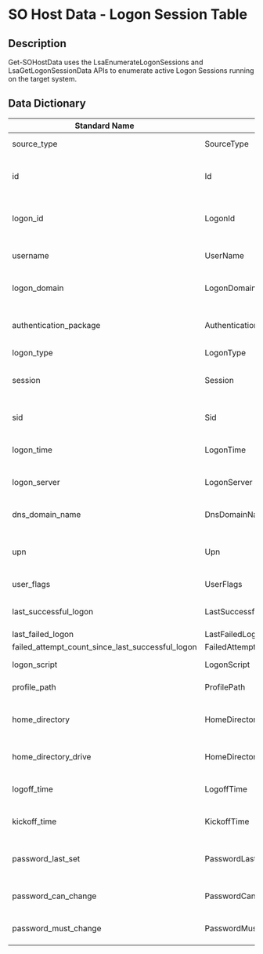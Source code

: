 # SO Host Data - Logon Session Table

## Description
Get-SOHostData uses the LsaEnumerateLogonSessions and LsaGetLogonSessionData APIs to enumerate active Logon Sessions running on the target system.

## Data Dictionary
|Standard Name|Field Name|Type|Description|Sample Value|
|---|---|---|---|---|
|source_type|SourceType|TEXT|Type of data represented|WinEvent-LogonSession|
|id|Id|TEXT|SO Host Data's unique identifier of this instance|EC0AC744FFFBE3228F9E73EC60FA74F3BAB8330DFBCA51B269FC8A3B3B5DD7CD|
|logon_id|LogonId|LONG|Unique identifier for Logon Session|351709|
|username|UserName|TEXT|Account name that owns the logon session|tester|
|logon_domain|LogonDomain|TEXT|Domain name used to authenticate||
|authentication_package|AuthenticationPackage|TEXT|Authentication package used to authenticate|NTLM|
|logon_type|LogonType|TEXT|Logon method|Interactive|
|session|Session|LONG|Terminal services session identifier|1|
|sid|Sid|TEXT|User's security identifier|S-1-5-21-386661145-2656271985-3844047388-1001|
|logon_time|LogonTime|DATE|Time the session owner logged on|2/20/2018 6:05:46 PM|
|logon_server|LogonServer|TEXT|Server used to authenticate|DESKTOP-HMTGQ0R|
|dns_domain_name|DnsDomainName|TEXT|DNS name of the logon session owner||
|upn|Upn|TEXT|User principal name of the logon session owner||
|user_flags|UserFlags|INTEGER|User flags for logon session|33056|
|last_successful_logon|LastSuccessfulLogon|INTEGER|Information about the last logon|0|
|last_failed_logon|LastFailedLogon|||0|
|failed_attempt_count_since_last_successful_logon|FailedAttemptCountSinceLastSuccessfulLogon|||0|
|logon_script|LogonScript|TEXT|Script user for logging on||
|profile_path|ProfilePath|TEXT|Path of the user's profile||
|home_directory|HomeDirectory|TEXT|Home directory for the user's logon session||
|home_directory_drive|HomeDirectoryDrive|TEXT|Drive location of the home directory||
|logoff_time|LogoffTime|DATE|Time when session user logged off|1/1/1970 1:00:00 AM|
|kickoff_time|KickoffTime|DATE|Time that the session must end|1/1/1970 1:00:00 AM|
|password_last_set|PasswordLastSet|DATE|Time when the user last set their password|8/13/2015 5:43:32 PM|
|password_can_change|PasswordCanChange|DATE|Time when password can change|8/14/2015 5:43:32 PM|
|password_must_change|PasswordMustChange|DATE|Time when password must change|1/1/1970 1:00:00 AM|
